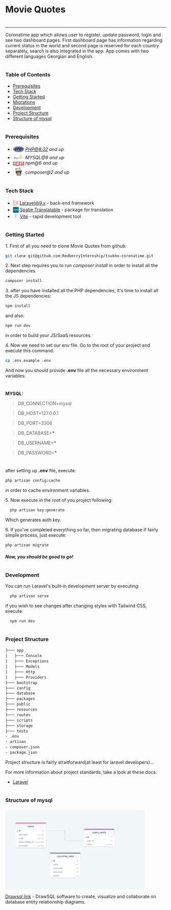 <div style="display:flex; align-items: center">
  <h1 style="position:relative; top: -6px" >Movie Quotes</h1>
</div>

---

Coronatime app which allows user to register, update password, login and see two dashboard pages. First dashboard page has information regarding current status in the world and second page is reserved for each country separately, search is also integrated in the app. App comes with two different languages Georgian and English.

#

### Table of Contents

-   [Prerequisites](#prerequisites)
-   [Tech Stack](#tech-stack)
-   [Getting Started](#getting-started)
-   [Migrations](#migration)
-   [Development](#development)
-   [Project Structure](#project-structure)
-   [Structure of mysql](#structure-of-mysql)

#

### Prerequisites

-   <img src="readme/assets/php.svg" width="35" style="position: relative; top: 4px" /> *PHP@8.02 and up*
-   <img src="readme/assets/mysql.png" width="35" style="position: relative; top: 4px" /> _MYSQL@8 and up_
-   <img src="readme/assets/npm.png" width="35" style="position: relative; top: 4px" /> _npm@6 and up_
-   <img src="readme/assets/composer.png" width="35" style="position: relative; top: 6px" /> _composer@2 and up_

#

### Tech Stack

-   <img src="readme/assets/laravel.png" height="18" style="position: relative; top: 4px" /> [Laravel@9.x](https://laravel.com/docs/9.x) - back-end framework
-   <img src="readme/assets/spatie.png" height="18" style="position: relative; top: 4px" /> [Spatie Translatable](https://github.com/spatie/laravel-translatable) - package for translation
-   <img src="readme/assets/vite.png" height="18" style="position: relative; top: 4px; width: 18px" /> [Vite](https://vitejs.dev/guide/) - rapid development tool

#

### Getting Started

1\. First of all you need to clone Movie Quotes from github:

```sh
git clone git@github.com:RedberryInternship/tsukho-coronatime.git
```

2\. Next step requires you to run _composer install_ in order to install all the dependencies.

```sh
composer install
```

3\. after you have installed all the PHP dependencies, it's time to install all the JS dependencies:

```sh
npm install
```

and also:

```sh
npm run dev
```

in order to build your JS/SaaS resources.

4\. Now we need to set our env file. Go to the root of your project and execute this command.

```sh
cp .env.example .env
```

And now you should provide **.env** file all the necessary environment variables:

#

**MYSQL:**

> DB_CONNECTION=mysql

> DB_HOST=127.0.0.1

> DB_PORT=3306

> DB_DATABASE=**\***

> DB_USERNAME=**\***

> DB_PASSWORD=**\***

#

after setting up **.env** file, execute:

```sh
php artisan config:cache
```

in order to cache environment variables.

5\. Now execute in the root of you project following:

```sh
  php artisan key:generate
```

Which generates auth key.

6\. If you've completed everything so far, then migrating database if fairly simple process, just execute:

```sh
php artisan migrate
```

##### Now, you should be good to go!

#

### Development

You can run Laravel's built-in development server by executing:

```sh
  php artisan serve
```

if you wish to see changes after changing styles with Tailwind CSS, execute:

```sh
  npm run dev
```

#

### Project Structure

```bash
├─── app
│   ├─── Console
│   ├─── Exceptions
│   ├─── Models
│   ├─── Http
│   ├─── Providers
├─── bootstrap
├─── config
├─── database
├─── packages
├─── public
├─── resources
├─── routes
├─── scripts
├─── storage
├─── tests
- .env
- artisan
- composer.json
- package.json
```

Project structure is fairly straitforward(at least for laravel developers)...

For more information about project standards, take a look at these docs:

-   [Laravel](https://laravel.com/docs/9.x)

#

### Structure of mysql

<img src="readme/assets/Drawsql.png" height="250" style="position: relative; top: 4px" />

</br>

[Drawsql link](https://drawsql.app/teams/giorgis-team/diagrams/coronatime) - DrawSQL software to create, visualize and collaborate on database entity relationship diagrams.

#
